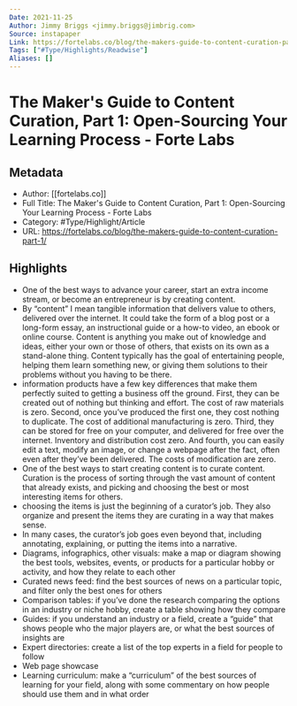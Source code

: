 ```yaml
---
Date: 2021-11-25
Author: Jimmy Briggs <jimmy.briggs@jimbrig.com>
Source: instapaper
Link: https://fortelabs.co/blog/the-makers-guide-to-content-curation-part-1/
Tags: ["#Type/Highlights/Readwise"]
Aliases: []
---
```

# The Maker's Guide to Content Curation, Part 1: Open-Sourcing Your Learning Process - Forte Labs

## Metadata
- Author: [[fortelabs.co]]
- Full Title: The Maker's Guide to Content Curation, Part 1: Open-Sourcing Your Learning Process - Forte Labs
- Category: #Type/Highlight/Article
- URL: https://fortelabs.co/blog/the-makers-guide-to-content-curation-part-1/

## Highlights
- One of the best ways to advance your career, start an extra income stream, or become an entrepreneur is by creating content.
- By “content” I mean tangible information that delivers value to others, delivered over the internet. It could take the form of a blog post or a long-form essay, an instructional guide or a how-to video, an ebook or online course. Content is anything you make out of knowledge and ideas, either your own or those of others, that exists on its own as a stand-alone thing. Content typically has the goal of entertaining people, helping them learn something new, or giving them solutions to their problems without you having to be there.
- information products have a few key differences that make them perfectly suited to getting a business off the ground. First, they can be created out of nothing but thinking and effort. The cost of raw materials is zero. Second, once you’ve produced the first one, they cost nothing to duplicate. The cost of additional manufacturing is zero. Third, they can be stored for free on your computer, and delivered for free over the internet. Inventory and distribution cost zero. And fourth, you can easily edit a text, modify an image, or change a webpage after the fact, often even after they’ve been delivered. The costs of modification are zero.
- One of the best ways to start creating content is to curate content. Curation is the process of sorting through the vast amount of content that already exists, and picking and choosing the best or most interesting items for others.
- choosing the items is just the beginning of a curator’s job. They also organize and present the items they are curating in a way that makes sense.
- In many cases, the curator’s job goes even beyond that, including annotating, explaining, or putting the items into a narrative.
- Diagrams, infographics, other visuals: make a map or diagram showing the best tools, websites, events, or products for a particular hobby or activity, and how they relate to each other
- Curated news feed: find the best sources of news on a particular topic, and filter only the best ones for others
- Comparison tables: if you’ve done the research comparing the options in an industry or niche hobby, create a table showing how they compare
- Guides: if you understand an industry or a field, create a “guide” that shows people who the major players are, or what the best sources of insights are
- Expert directories: create a list of the top experts in a field for people to follow
- Web page showcase
- Learning curriculum: make a “curriculum” of the best sources of learning for your field, along with some commentary on how people should use them and in what order
